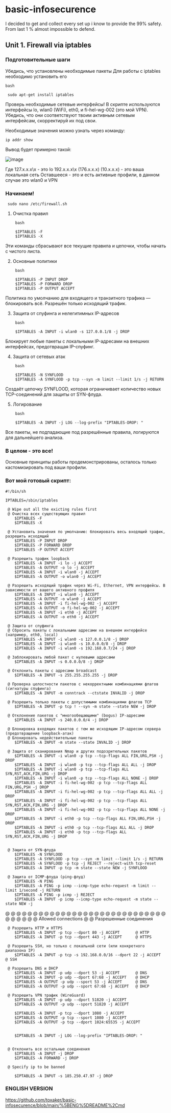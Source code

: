 # basic-infosecurence
I decided to get and collect every set up i know to provide the 99% safety. From last 1 % almost impossible to defend.

## Unit 1. Firewall via iptables

### Подготовительные шаги

Убедись, что установлены необходимые пакеты
Для работы с iptables необходимо установить его

    bash

     sudo apt-get install iptables


Проверь необходимые сетевые интерфейсы!
В скрипте используются интерфейсы lo, wlan0 (WiFi), eth0, и fi-hel-wg-002 (это мой VPN). Убедись, что они соответствуют твоим активным сетевым интерфейсам, скорректируй их под свои.

Необходимые значения можно узнать через команду:


    ip addr show

Вывод будет примерно такой:

![image](https://github.com/user-attachments/assets/874482e0-cd58-4c4e-b41c-ea7a6cb51d0e)

Где 127.х.х.х\х - это lo
192.х.х.х\х (176.х.х.х) (10.х.х.х) - это ваша локальная сеть
Оставшееся - это и есть активные профили, в данном случае это wlan0 и VPN


### Начинаем!

     sudo nano /etc/firewall.sh

1. Очистка правил

        bash

        $IPTABLES -F
        $IPTABLES -X

Эти команды сбрасывают все текущие правила и цепочки, чтобы начать с чистого листа.

2. Основные политики

        bash

        $IPTABLES -P INPUT DROP
        $IPTABLES -P FORWARD DROP
        $IPTABLES -P OUTPUT ACCEPT

Политика по умолчанию для входящего и транзитного трафика — блокировать всё. Разрешён только исходящий трафик.

3. Защита от спуфинга и нелегитимных IP-адресов

        bash

        $IPTABLES -A INPUT -i wlan0 -s 127.0.0.1/8 -j DROP

Блокирует любые пакеты с локальными IP-адресами на внешних интерфейсах, предотвращая IP-спуфинг.

4. Защита от сетевых атак

        bash

        $IPTABLES -N SYNFLOOD
        $IPTABLES -A SYNFLOOD -p tcp --syn -m limit --limit 1/s -j RETURN

Создаёт цепочку SYNFLOOD, которая ограничивает количество новых TCP-соединений для защиты от SYN-флуда.

5. Логирование

        bash

        $IPTABLES -A INPUT -j LOG --log-prefix "IPTABLES-DROP: "

Все пакеты, не подпадающие под разрешённые правила, логируются для дальнейшего анализа.

### В целом - это все!

Основные принципы работы продемонстрированы, осталось только кастомизировать под ваши профили.

### Вот мой готовый скрипт:

    #!/bin/sh

    IPTABLES=/sbin/iptables
    
     @ Wipe out all the exicting rules first
     @ Очистка всех существующих правил
        $IPTABLES -F
        $IPTABLES -X

     @ Установить значения по умолчанию: блокировать весь входящий трафик, разрешить исходящий
        $IPTABLES -P INPUT DROP
        $IPTABLES -P FORWARD DROP
        $IPTABLES -P OUTPUT ACCEPT

     @ Разрешить трафик loopback
        $IPTABLES -A INPUT -i lo -j ACCEPT
        $IPTABLES -A OUTPUT -o lo -j ACCEPT
        $IPTABLES -A INPUT -i wlan0 -j ACCEPT
        $IPTABLES -A OUTPUT -o wlan0 -j ACCEPT

     @ Разрешить исходящий трафик через Wi-Fi, Ethernet, VPN интерфейсы. В зависимости от вашего активного профиля
        $IPTABLES -A INPUT -i wlan0 -j ACCEPT
        $IPTABLES -A OUTPUT -o wlan0 -j ACCEPT
        $IPTABLES -A INPUT -i fi-hel-wg-002 -j ACCEPT
        $IPTABLES -A OUTPUT -o fi-hel-wg-002 -j ACCEPT
        $IPTABLES -A INPUT -i eth0 -j ACCEPT
        $IPTABLES -A OUTPUT -o eth0 -j ACCEPT

     @ Защита от спуфинга
     @ Сбросить пакеты с локальными адресами на внешнем интерфейсе (например, eth0, local)
        $IPTABLES -A INPUT -i wlan0 -s 127.0.0.1/8 -j DROP
        $IPTABLES -A INPUT -i wlan0 -s 10.0.0.0/8 -j DROP
        $IPTABLES -A INPUT -i wlan0 -s 192.168.0.7/24 -j DROP

     @ Заблокировать любой пакет с нулевыми адресами
        $IPTABLES -A INPUT -s 0.0.0.0/8 -j DROP

     @ Отклонить пакеты с адресами broadcast
        $IPTABLES -A INPUT -s 255.255.255.255 -j DROP

     @ Проверка целостности пакетов с некорректными комбинациями флагов (сигнатуры спуфинга)
        $IPTABLES -A INPUT -m conntrack --ctstate INVALID -j DROP

     @ Разрешить только пакеты с допустимыми комбинациями флагов TCP
        $IPTABLES -A INPUT -p tcp ! --syn -m state --state NEW -j DROP

     @ Отклонение пакетов с "многообещающими" (bogus) IP-адресами
        $IPTABLES -A INPUT -s 240.0.0.0/4 -j DROP

     @ Блокировка входящих пакетов с тем же исходящим IP-адресом сервера (предотвращение loopback-атак)
     @ Блокировать недействительные пакеты
        $IPTABLES -A INPUT -m state --state INVALID -j DROP

     @ Защита от сканирования Nmap и других подозрительных пакетов
        $IPTABLES -A INPUT -i wlan0 -p tcp --tcp-flags ALL FIN,URG,PSH -j DROP
        $IPTABLES -A INPUT -i wlan0 -p tcp --tcp-flags ALL ALL -j DROP
        $IPTABLES -A INPUT -i wlan0 -p tcp --tcp-flags ALL SYN,RST,ACK,FIN,URG -j DROP
        $IPTABLES -A INPUT -i wlan0 -p tcp --tcp-flags ALL NONE -j DROP
        $IPTABLES -A INPUT -i fi-hel-wg-002 -p tcp --tcp-flags ALL FIN,URG,PSH -j DROP
        $IPTABLES -A INPUT -i fi-hel-wg-002 -p tcp --tcp-flags ALL ALL -j DROP
        $IPTABLES -A INPUT -i fi-hel-wg-002 -p tcp --tcp-flags ALL SYN,RST,ACK,FIN,URG -j DROP
        $IPTABLES -A INPUT -i fi-hel-wg-002 -p tcp --tcp-flags ALL NONE -j DROP
        $IPTABLES -A INPUT -i eth0 -p tcp --tcp-flags ALL FIN,URG,PSH -j DROP
        $IPTABLES -A INPUT -i eth0 -p tcp --tcp-flags ALL ALL -j DROP
        $IPTABLES -A INPUT -i eth0 -p tcp --tcp-flags ALL SYN,RST,ACK,FIN,URG -j DROP


     @ Защита от SYN-флуда
        $IPTABLES -N SYNFLOOD
        $IPTABLES -A SYNFLOOD -p tcp --syn -m limit --limit 1/s -j RETURN
        $IPTABLES -A SYNFLOOD -p tcp -j REJECT --reject-with tcp-reset
        $IPTABLES -A INPUT -p tcp -m state --state NEW -j SYNFLOOD

     @ Защита от ICMP-флуда (ping-флуд)
        $IPTABLES -N PING
        $IPTABLES -A PING -p icmp --icmp-type echo-request -m limit --limit 1/second -j RETURN
        $IPTABLES -A PING -p icmp -j REJECT
        $IPTABLES -A INPUT -p icmp --icmp-type echo-request -m state --state NEW -j 

 @ @ @ @ @ @ @ @ @ @ @ @ @ @ @ @ @ @ @ @ @ @ @ @ @ @ @ @ @ @ @ @ @
 @ @ Allowed connections
 @ @ Разрешенные соединения


     @ Разрешить HTTP и HTTPS
        $IPTABLES -A INPUT -p tcp --dport 80 -j ACCEPT       @ HTTP
        $IPTABLES -A INPUT -p tcp --dport 443 -j ACCEPT      @ HTTPS

     @ Разрешить SSH, но только с локальной сети (или конкретного диапазона IP)
        $IPTABLES -A INPUT -p tcp -s 192.168.0.0/16 --dport 22 -j ACCEPT   @ SSH

     @ Разрешить DNS и DHCP
        $IPTABLES -A INPUT -p udp --dport 53 -j ACCEPT       @ DNS
        $IPTABLES -A INPUT -p udp --dport 67:68 -j ACCEPT    @ DHCP
        $IPTABLES -A OUTPUT -p udp --sport 53 -j ACCEPT      @ DNS
        $IPTABLES -A OUTPUT -p udp --sport 67:68 -j ACCEPT   @ DHCP

     @ Разрешить VPN трафик (WireGuard)
        $IPTABLES -A INPUT -p udp --dport 51820 -j ACCEPT
        $IPTABLES -A OUTPUT -p udp --sport 51820 -j ACCEPT
        
        $IPTABLES -A INPUT -p tcp --dport 1080 -j ACCEPT
        $IPTABLES -A OUTPUT -p tcp --sport 1080 -j ACCEPT
        $IPTABLES -A OUTPUT -p tcp --dport 1024:65535 -j ACCEPT


        $IPTABLES -A INPUT -j LOG --log-prefix "IPTABLES-DROP: "


     @ Отклонить все остальные соединения
        $IPTABLES -A INPUT -j DROP
        $IPTABLES -A FORWARD -j DROP

     @ Specify ip to be banned

        $IPTABLES -A INPUT -s 185.250.47.97 -j DROP

            
 ### ENGLISH VERSION
 https://github.com/toxaker/basic-infosecurence/blob/main/%5BENG%5DREADME%2Cmd
